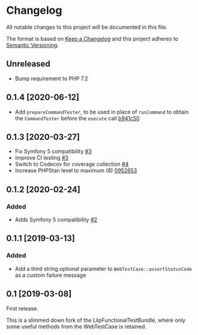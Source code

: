 # Changelog
All notable changes to this project will be documented in this file.

The format is based on [Keep a Changelog](http://keepachangelog.com/en/1.0.0/)
and this project adheres to [Semantic Versioning](http://semver.org/spec/v2.0.0.html).
## Unreleased
 * Bump requirement to PHP 7.2

## 0.1.4 [2020-06-12]
 * Add `prepareCommandTester`, to be used in place of `runCommand` to obtain the `CommandTester` before the `execute` call [b941c50](https://github.com/facile-it/symfony-functional-testcase/commit/b941c500a270acdd34c8479440d3c710ca667d1f)

## 0.1.3 [2020-03-27]
 * Fix Symfony 5 compatibility [#3](https://github.com/facile-it/symfony-functional-testcase/pull/3)
 * Improve CI testing [#3](https://github.com/facile-it/symfony-functional-testcase/pull/3)
 * Switch to Codecov for coverage collection [#4](https://github.com/facile-it/symfony-functional-testcase/pull/4)
 * Increase PHPStan level to maximum (8) [0952653](https://github.com/facile-it/symfony-functional-testcase/commit/095265358f7494ed95cd0c4fc20fe6e38e5f72fe)

## 0.1.2 [2020-02-24]
### Added
 * Adds Symfony 5 compatibility [#2](https://github.com/facile-it/symfony-functional-testcase/pull/2)

## 0.1.1 [2019-03-13]
### Added
 * Add a third string optional parameter to `WebTestCase::assertStatusCode` as a custom failure message 

## 0.1 [2019-03-08]
First release.

This is a slimmed down fork of the LiipFunctionalTestBundle, where only some useful methods from the WebTestCase is retained.
